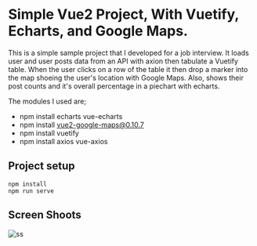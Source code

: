 # Simple Vue2 Project, With Vuetify, Echarts, and Google Maps.

This is a simple sample project that I developed for a job interview. It loads user and user posts data from an API with axion then tabulate a Vuetify table. When the user clicks on a row of the table it then drop a marker into the map shoeing the user's location with Google Maps. Also, shows their post counts and it's overall percentage in a piechart with echarts.

The modules I used are;
* npm install echarts vue-echarts
* npm install vue2-google-maps@0.10.7
* npm install vuetify
* npm install axios vue-axios

## Project setup
```
npm install
npm run serve
```
## Screen Shoots
![ss](https://user-images.githubusercontent.com/20650144/119228874-c7796700-bb1d-11eb-9eff-0a1cfca59d2e.png)
